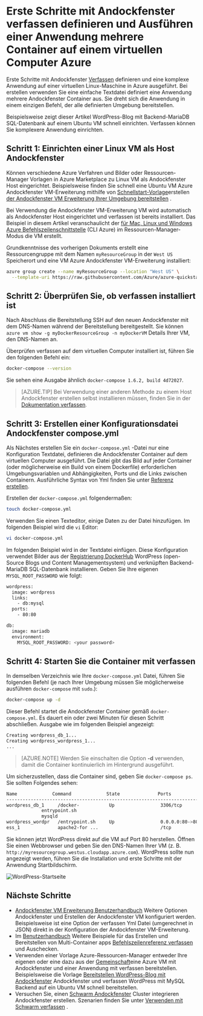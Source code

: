 <properties
   pageTitle="Andockfenster und verfassen auf einem virtuellen Computer | Microsoft Azure"
   description="Kurze Einführung in das Arbeiten mit verfassen und Andockfenster auf virtuelle Linux-Computer in Azure"
   services="virtual-machines-linux"
   documentationCenter=""
   authors="iainfoulds"
   manager="timlt"
   editor=""
   tags="azure-resource-manager"/>

<tags
   ms.service="virtual-machines-linux"
   ms.devlang="NA"
   ms.topic="article"
   ms.tgt_pltfrm="vm-linux"
   ms.workload="infrastructure-services"
   ms.date="09/22/2016"
   ms.author="iainfou"/>

# <a name="get-started-with-docker-and-compose-to-define-and-run-a-multi-container-application-on-an-azure-virtual-machine"></a>Erste Schritte mit Andockfenster verfassen definieren und Ausführen einer Anwendung mehrere Container auf einem virtuellen Computer Azure

Erste Schritte mit Andockfenster [Verfassen](http://github.com/docker/compose) definieren und eine komplexe Anwendung auf einer virtuellen Linux-Maschine in Azure ausgeführt. Bei erstellen verwenden Sie eine einfache Textdatei definiert eine Anwendung mehrere Andockfenster Container aus. Sie dreht sich die Anwendung in einem einzigen Befehl, der alle definierten Umgebung bereitstellen. 

Beispielsweise zeigt dieser Artikel WordPress-Blog mit Backend-MariaDB SQL-Datenbank auf einem Ubuntu VM schnell einrichten. Verfassen können Sie komplexere Anwendung einrichten.


## <a name="step-1-set-up-a-linux-vm-as-a-docker-host"></a>Schritt 1: Einrichten einer Linux VM als Host Andockfenster

Können verschiedene Azure Verfahren und Bilder oder Ressourcen-Manager Vorlagen in Azure Marketplace zu Linux VM als Andockfenster Host eingerichtet. Beispielsweise finden Sie schnell eine Ubuntu VM Azure Andockfenster VM-Erweiterung mithilfe von [Schnellstart-Vorlage](https://github.com/Azure/azure-quickstart-templates/tree/master/docker-simple-on-ubuntu)erstellen [der Andockfenster VM Erweiterung Ihrer Umgebung bereitstellen](virtual-machines-linux-dockerextension.md) . 

Bei Verwendung die Andockfenster VM-Erweiterung VM wird automatisch als Andockfenster Host eingerichtet und verfassen ist bereits installiert. Das Beispiel in diesem Artikel veranschaulicht der [für Mac, Linux und Windows Azure Befehlszeilenschnittstelle](../xplat-cli-install.md) (CLI Azure) im Ressourcen-Manager-Modus die VM erstellt.

Grundkenntnisse des vorherigen Dokuments erstellt eine Ressourcengruppe mit dem Namen `myResourceGroup` in der `West US` Speicherort und eine VM Azure Andockfenster VM-Erweiterung installiert:

```bash
azure group create --name myResourceGroup --location "West US" \
  --template-uri https://raw.githubusercontent.com/Azure/azure-quickstart-templates/master/docker-simple-on-ubuntu/azuredeploy.json
```

## <a name="step-2-verify-that-compose-is-installed"></a>Schritt 2: Überprüfen Sie, ob verfassen installiert ist

Nach Abschluss die Bereitstellung SSH auf den neuen Andockfenster mit dem DNS-Namen während der Bereitstellung bereitgestellt. Sie können `azure vm show -g myDockerResourceGroup -n myDockerVM` Details Ihrer VM, den DNS-Namen an.

Überprüfen verfassen auf dem virtuellen Computer installiert ist, führen Sie den folgenden Befehl ein:

```bash
docker-compose --version
```

Sie sehen eine Ausgabe ähnlich `docker-compose 1.6.2, build 4d72027`.

>[AZURE.TIP] Bei Verwendung einer anderen Methode zu einem Host Andockfenster erstellen selbst installieren müssen, finden Sie in der [Dokumentation verfassen](https://github.com/docker/compose/blob/882dc673ce84b0b29cd59b6815cb93f74a6c4134/docs/install.md).


## <a name="step-3-create-a-docker-composeyml-configuration-file"></a>Schritt 3: Erstellen einer Konfigurationsdatei Andockfenster compose.yml

Als Nächstes erstellen Sie ein `docker-compose.yml` -Datei nur eine Konfiguration Textdatei, definieren die Andockfenster Container auf dem virtuellen Computer ausgeführt. Die Datei gibt das Bild auf jeder Container (oder möglicherweise ein Build von einem Dockerfile) erforderlichen Umgebungsvariablen und Abhängigkeiten, Ports und die Links zwischen Containern. Ausführliche Syntax von Yml finden Sie unter [Referenz erstellen](http://docs.docker.com/compose/yml/).

Erstellen der `docker-compose.yml` folgendermaßen:

```bash
touch docker-compose.yml
```

Verwenden Sie einen Texteditor, einige Daten zu der Datei hinzufügen. Im folgenden Beispiel wird die `vi` Editor:

```bash
vi docker-compose.yml
```

Im folgenden Beispiel wird in der Textdatei einfügen. Diese Konfiguration verwendet Bilder aus der [Registrierung DockerHub](https://registry.hub.docker.com/_/wordpress/) WordPress (open-Source Blogs und Content Managementsystem) und verknüpften Backend-MariaDB SQL-Datenbank installieren. Geben Sie Ihre eigenen `MYSQL_ROOT_PASSWORD` wie folgt:

```bash
wordpress:
  image: wordpress
  links:
    - db:mysql
  ports:
    - 80:80

db:
  image: mariadb
  environment:
    MYSQL_ROOT_PASSWORD: <your password>
```

## <a name="step-4-start-the-containers-with-compose"></a>Schritt 4: Starten Sie die Container mit verfassen

In demselben Verzeichnis wie Ihre `docker-compose.yml` Datei, führen Sie folgenden Befehl (je nach Ihrer Umgebung müssen Sie möglicherweise ausführen `docker-compose` mit `sudo`.):

```bash
docker-compose up -d

```

Dieser Befehl startet die Andockfenster Container gemäß `docker-compose.yml`. Es dauert ein oder zwei Minuten für diesen Schritt abschließen. Ausgabe wie im folgenden Beispiel angezeigt:

```bash
Creating wordpress_db_1...
Creating wordpress_wordpress_1...
...
```

>[AZURE.NOTE] Werden Sie einschalten die Option **-d** verwenden, damit die Container kontinuierlich im Hintergrund ausgeführt.

Um sicherzustellen, dass die Container sind, geben Sie `docker-compose ps`. Sie sollten Folgendes sehen:

```bash
Name             Command             State              Ports
-------------------------------------------------------------------------
wordpress_db_1     /docker-           Up                 3306/tcp
             entrypoint.sh
             mysqld
wordpress_wordpr   /entrypoint.sh     Up                 0.0.0.0:80->80
ess_1              apache2-for ...                       /tcp
```

Sie können jetzt WordPress direkt auf die VM auf Port 80 herstellen. Öffnen Sie einen Webbrowser und geben Sie den DNS-Namen Ihrer VM (z. B. `http://myresourcegroup.westus.cloudapp.azure.com`). WordPress sollte nun angezeigt werden, führen Sie die Installation und erste Schritte mit der Anwendung Startbildschirm.

![WordPress-Startseite][wordpress_start]


## <a name="next-steps"></a>Nächste Schritte

* [Andockfenster VM Erweiterung Benutzerhandbuch](https://github.com/Azure/azure-docker-extension/blob/master/README.md) Weitere Optionen Andockfenster und Erstellen der Andockfenster VM konfiguriert werden. Beispielsweise ist eine Option der verfassen Yml Datei (umgerechnet in JSON) direkt in der Konfiguration der Andockfenster VM-Erweiterung.
* Im [Benutzerhandbuch](http://docs.docker.com/compose/) Weitere Beispiele für das Erstellen und Bereitstellen von Multi-Container apps [Befehlszeilenreferenz verfassen](http://docs.docker.com/compose/reference/) und Auschecken.
* Verwenden einer Vorlage Azure-Ressourcen-Manager entweder Ihre eigenen oder eine dazu aus der [Gemeinschaft](https://azure.microsoft.com/documentation/templates/)eine Azure VM mit Andockfenster und einer Anwendung mit verfassen bereitstellen. Beispielsweise die Vorlage [Bereitstellen WordPress-Blog mit Andockfenster](https://github.com/Azure/azure-quickstart-templates/tree/master/docker-wordpress-mysql) Andockfenster und verfassen WordPress mit MySQL Backend auf ein Ubuntu VM schnell bereitstellen.
* Versuchen Sie, einen [Schwarm Andockfenster](virtual-machines-linux-docker-swarm.md) Cluster integrieren Andockfenster erstellen. Szenarien finden Sie unter [Verwenden mit Schwarm verfassen](https://docs.docker.com/compose/swarm/) .

<!--Image references-->

[wordpress_start]: ./media/virtual-machines-linux-docker-compose-quickstart/WordPress.png
